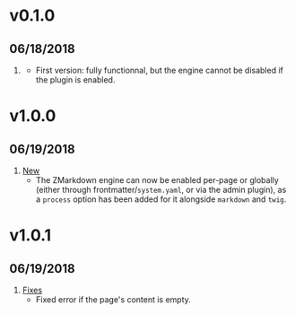 # v0.1.0
##  06/18/2018

1. [](#new)
    * First version: fully functionnal, but the engine cannot be disabled if the plugin is enabled.

# v1.0.0
## 06/19/2018

1. [New](#new)
    * The ZMarkdown engine can now be enabled per-page or globally (either through frontmatter/`system.yaml`, or via the admin plugin), as a `process` option has been added for it alongside `markdown` and `twig`.

# v1.0.1
## 06/19/2018

1. [Fixes](#fixes)
    * Fixed error if the page's content is empty.
